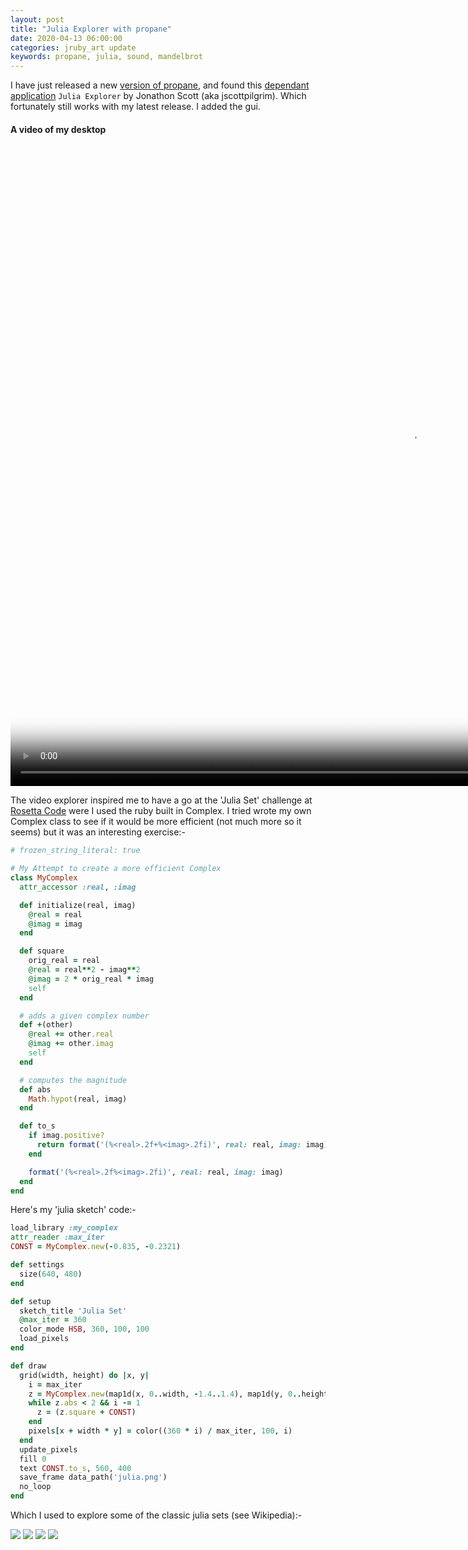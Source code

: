 ```yaml
---
layout: post
title: "Julia Explorer with propane"
date: 2020-04-13 06:00:00
categories: jruby_art update
keywords: propane, julia, sound, mandelbrot
---
```


I have just released a new [version of propane][propane], and found this [dependant application][depend] `Julia Explorer` by Jonathon Scott (aka jscottpilgrim). Which fortunately still works with my latest release. I added the gui.

#### A video of my desktop

<video src="{{site.github.url}}/assets/julia_brot.ogv" poster="{{site.github.url}}/assets/julia_brot.png" width="1280" height="1024" controls preload></video>

The video explorer inspired me to have a go at the 'Julia Set' challenge at [Rosetta Code][rosetta] were I used the ruby built in Complex. I tried wrote my own Complex class to see if it would be more efficient (not much more so it seems) but it was an interesting exercise:-

```ruby
# frozen_string_literal: true

# My Attempt to create a more efficient Complex
class MyComplex
  attr_accessor :real, :imag

  def initialize(real, imag)
    @real = real
    @imag = imag
  end

  def square
    orig_real = real
    @real = real**2 - imag**2
    @imag = 2 * orig_real * imag
    self
  end

  # adds a given complex number
  def +(other)
    @real += other.real
    @imag += other.imag
    self
  end

  # computes the magnitude
  def abs
    Math.hypot(real, imag)
  end

  def to_s
    if imag.positive?
      return format('(%<real>.2f+%<imag>.2fi)', real: real, imag: imag)
    end

    format('(%<real>.2f%<imag>.2fi)', real: real, imag: imag)
  end
end
```

Here's my 'julia sketch' code:-

```ruby
load_library :my_complex
attr_reader :max_iter
CONST = MyComplex.new(-0.835, -0.2321)

def settings
  size(640, 480)
end

def setup
  sketch_title 'Julia Set'
  @max_iter = 360
  color_mode HSB, 360, 100, 100
  load_pixels
end

def draw
  grid(width, height) do |x, y|
    i = max_iter
    z = MyComplex.new(map1d(x, 0..width, -1.4..1.4), map1d(y, 0..height, -1.0..1.0))
    while z.abs < 2 && i -= 1
      z = (z.square + CONST)
    end
    pixels[x + width * y] = color((360 * i) / max_iter, 100, i)
  end
  update_pixels
  fill 0
  text CONST.to_s, 560, 400
  save_frame data_path('julia.png')
  no_loop
end
```
Which I used to explore some of the classic julia sets (see Wikipedia):-

<img src="/assets/julia_1.png" />

<img src="/assets/julia_2.png" />

<img src="/assets/julia_3.png" />

<img src="/assets/julia_4.png" />

[depend]:https://github.com/jscottpilgrim/julia_brot
[propane]:https://github.com/ruby-processing/propane
[rosetta]:http://rosettacode.org/wiki/Julia_set#Ruby
